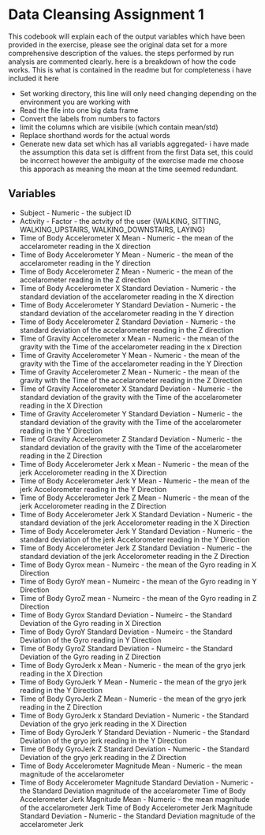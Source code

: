 # Data Cleansing Assignment 1

This codebook will explain each of the output variables which have been provided in the exercise, please see the original data set for a more comprehensive description of the values. the steps performed by run analysis are commented clearly. here is a breakdown of how the code works. This is what is contained in the readme but for completeness i have included it here

* Set working directory, this line will only need changing depending on the environment you are working with
* Read the file into one big data frame
* Convert the labels from numbers to factors
* limit the columns which are visibile (which contain mean/std)
* Replace shorthand words for the actual words
* Generate new data set which has all variabls aggregated- i have made the assumption this data set is diffrent from the first Data set, this could be incorrect however the ambiguity of the exercise made me choose this apporach as meaning the mean at the time seemed redundant.
   
   

## Variables

* Subject - Numeric - the subject ID
* Activity - Factor - the actvity of the user {WALKING, SITTING, WALKING_UPSTAIRS, WALKING_DOWNSTAIRS, LAYING}
* Time of Body Accelerometer X Mean - Numeric -  the mean of the accelarometer reading in the X direction
* Time of Body Accelerometer Y Mean - Numeric - the mean of the accelarometer reading in the Y direction
* Time of Body Accelerometer Z Mean - Numeric - the mean of the accelarometer reading in the Z direction
* Time of Body Accelerometer X Standard Deviation - Numeric - the standard deviation of the accelarometer reading in the X direction
* Time of Body Accelerometer Y Standard Deviation - Numeric - the standard deviation of the accelarometer reading in the Y direction
* Time of Body Accelerometer Z Standard Deviation - Numeric - the standard deviation of the accelarometer reading in the Z direction
* Time of Gravity Accelerometer x Mean - Numeric - the mean of the gravity with the Time of the accelarometer reading in the x Direction
* Time of Gravity Accelerometer Y Mean - Numeric - the mean of the gravity with the Time of the accelarometer reading in the Y Direction
* Time of Gravity Accelerometer Z Mean - Numeric - the mean of the gravity with the Time of the accelarometer reading in the Z Direction
* Time of Gravity Accelerometer X Standard Deviation - Numeric - the standard deviation of the gravity with the Time of the accelarometer reading in the X Direction
* Time of Gravity Accelerometer Y Standard Deviation - Numeric - the standard deviation of the gravity with the Time of the accelarometer reading in the Y Direction
* Time of Gravity Accelerometer Z Standard Deviation - Numeric - the standard deviation of the gravity with the Time of the accelarometer reading in the Z Direction
* Time of Body Accelerometer Jerk x Mean - Numeric - the mean of the jerk Accelorometer reading in the X Direction
* Time of Body Accelerometer Jerk Y Mean - Numeric - the mean of the jerk Accelorometer reading in the Y Direction
* Time of Body Accelerometer Jerk Z Mean - Numeric - the mean of the jerk Accelorometer reading in the Z Direction
* Time of Body Accelerometer Jerk X Standard Deviation - Numeric - the standard deviation of the jerk Accelorometer reading in the X Direction
* Time of Body Accelerometer Jerk Y Standard Deviation - Numeric - the standard deviation of the jerk Accelorometer reading in the Y Direction
* Time of Body Accelerometer Jerk Z Standard Deviation - Numeric - the standard deviation of the jerk Accelorometer reading in the Z Direction
* Time of Body Gyrox mean - Numeirc - the mean of the Gyro reading in X Direction
* Time of Body GyroY mean - Numeirc - the mean of the Gyro reading in Y Direction
* Time of Body GyroZ mean - Numeirc - the mean of the Gyro reading in Z Direction
* Time of Body Gyrox Standard Deviation - Numeirc - the Standard Deviation of the Gyro reading in X Direction
* Time of Body GyroY Standard Deviation - Numeirc - the Standard Deviation of the Gyro reading in Y Direction
* Time of Body GyroZ Standard Deviation - Numeirc - the Standard Deviation of the Gyro reading in Z Direction
* Time of Body GyroJerk x Mean - Numeric - the mean of the gryo jerk reading in the X Direction
* Time of Body GyroJerk Y Mean - Numeric - the mean of the gryo jerk reading in the Y Direction
* Time of Body GyroJerk Z Mean - Numeric - the mean of the gryo jerk reading in the Z Direction
* Time of Body GyroJerk x Standard Deviation - Numeric - the Standard Deviation of the gryo jerk reading in the X Direction
* Time of Body GyroJerk Y Standard Deviation - Numeric - the Standard Deviation of the gryo jerk reading in the Y Direction
* Time of Body GyroJerk Z Standard Deviation - Numeric - the Standard Deviation of the gryo jerk reading in the Z Direction
* Time of Body Accelerometer Magnitude Mean - Numeric - the mean magnitude of the accelarometer
* Time of Body Accelerometer Magnitude Standard Deviation - Numeric - the Standard Deviation magnitude of the accelarometer
Time of Body Accelerometer Jerk Magnitude Mean - Numeric - the mean magnitude of the accelarometer Jerk
Time of Body Accelerometer Jerk Magnitude Standard Deviation - Numeric - the Standard Deviation magnitude of the accelarometer Jerk

